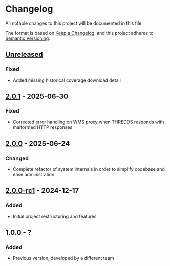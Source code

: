 # Changelog

All notable changes to this project will be documented in this file.

The format is based on [Keep a Changelog](https://keepachangelog.com/en/1.1.0/),
and this project adheres to [Semantic Versioning](https://semver.org/spec/v2.0.0.html).

## [Unreleased]

### Fixed
- Added missing historical coverage download detail


## [2.0.1] - 2025-06-30

### Fixed
- Corrected error handling on WMS proxy when THREDDS responds with malformed HTTP responses


## [2.0.0] - 2025-06-24

### Changed
- Complete refactor of system internals in order to simplify codebase and ease administration


## [2.0.0-rc1] - 2024-12-17

### Added

- Initial project restructuring and features


## 1.0.0 - ?

### Added

- Previous version, developed by a different team


[Unreleased]: https://github.com/geobeyond/arpav-ppcv-backend/compare/v2.0.1...HEAD
[2.0.1]: https://github.com/geobeyond/arpav-ppcv-backend/compare/2.0.0...v2.0.1
[2.0.0]: https://github.com/geobeyond/arpav-ppcv-backend/compare/2.0.0-rc1...v2.0.0
[2.0.0-rc1]: https://github.com/geobeyond/arpav-ppcv-backend/compare/v1.0.0-rc1...main
